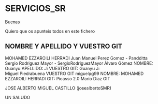 # SERVICIOS_SR

Buenas 

Quiero que os apunteis todos en este fichero 

NOMBRE Y APELLIDO Y VUESTRO GIT
--------------------------------------
MOHAMED EZZAROILI HERRADI 
Juan Manuel Perez Gomez - Pandditta 
Sergio Rodriguez Mayor - SergioRodriguezMayor 
Álvaro Gómez 
NOMBRE: Guanyu APELLIDO: Ji VUESTRO GIT: Guanyu Ji  
Miguel Piedrabuena VUESTRO GIT miguelpg99
NOMBRE: MOHAMED EZZAROILI HERRADI GIT: Picasso 2.0
Mario Díaz GIT

JOSE ALBERTO MIGUEL CASTILLO (josealbertoSMR)

UN SALUDO 



